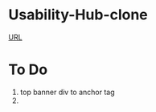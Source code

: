 # Usability-Hub-clone
[URL](https://usabilityhub.com/)

# To Do
1. top banner div to anchor tag
2.  
